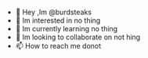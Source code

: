 - 👋 Hey ,Im @burdsteaks
- 👀 Im interested in no thing
- 🌱 Im currently learning no thing
- 💞️ Im looking to collaborate on not hing
- 📫 How to reach me donot

<!---
birdstakes/birdstakes is a ✨ special ✨ repository because its `README.md` (this file) appears on your GitHub profile.
You can click the Preview link to take a look at your changes.
--->
